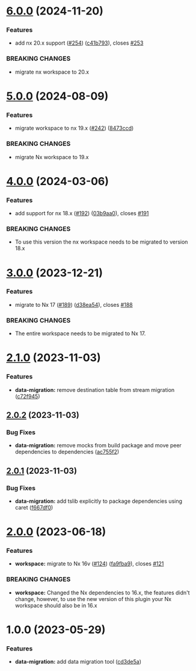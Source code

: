 # [6.0.0](https://github.com/lucasvieirasilva/nx-plugins/compare/data-migration-v5.0.0...data-migration-v6.0.0) (2024-11-20)

### Features

- add nx 20.x support ([#254](https://github.com/lucasvieirasilva/nx-plugins/issues/254)) ([c41b793](https://github.com/lucasvieirasilva/nx-plugins/commit/c41b79310565361975673f6d30014146026db5cd)), closes [#253](https://github.com/lucasvieirasilva/nx-plugins/issues/253)

### BREAKING CHANGES

- migrate nx workspace to 20.x

# [5.0.0](https://github.com/lucasvieirasilva/nx-plugins/compare/data-migration-v4.0.0...data-migration-v5.0.0) (2024-08-09)

### Features

- migrate workspace to nx 19.x ([#242](https://github.com/lucasvieirasilva/nx-plugins/issues/242)) ([8473ccd](https://github.com/lucasvieirasilva/nx-plugins/commit/8473ccdc5db39ee6ef0b9f4acdb591c6e2186778))

### BREAKING CHANGES

- migrate Nx workspace to 19.x

# [4.0.0](https://github.com/lucasvieirasilva/nx-plugins/compare/data-migration-v3.0.0...data-migration-v4.0.0) (2024-03-06)

### Features

- add support for nx 18.x ([#192](https://github.com/lucasvieirasilva/nx-plugins/issues/192)) ([03b9aa0](https://github.com/lucasvieirasilva/nx-plugins/commit/03b9aa066ec8b3c755de18db6d2a11c569b921c4)), closes [#191](https://github.com/lucasvieirasilva/nx-plugins/issues/191)

### BREAKING CHANGES

- To use this version the nx workspace needs to be migrated to version 18.x

# [3.0.0](https://github.com/lucasvieirasilva/nx-plugins/compare/data-migration-v2.1.0...data-migration-v3.0.0) (2023-12-21)

### Features

- migrate to Nx 17 ([#189](https://github.com/lucasvieirasilva/nx-plugins/issues/189)) ([d38ea54](https://github.com/lucasvieirasilva/nx-plugins/commit/d38ea544aa284df6b0978d6cc76668dee30bac38)), closes [#188](https://github.com/lucasvieirasilva/nx-plugins/issues/188)

### BREAKING CHANGES

- The entire workspace needs to be migrated to Nx 17.

# [2.1.0](https://github.com/lucasvieirasilva/nx-plugins/compare/data-migration-v2.0.2...data-migration-v2.1.0) (2023-11-03)

### Features

- **data-migration:** remove destination table from stream migration ([c72f945](https://github.com/lucasvieirasilva/nx-plugins/commit/c72f945298426c432ecf0ab6419df8d0f71b6b37))

## [2.0.2](https://github.com/lucasvieirasilva/nx-plugins/compare/data-migration-v2.0.1...data-migration-v2.0.2) (2023-11-03)

### Bug Fixes

- **data-migration:** remove mocks from build package and move peer dependencies to dependencies ([ac755f2](https://github.com/lucasvieirasilva/nx-plugins/commit/ac755f2f40efa7ae13551eb7ccf8b03d2842316a))

## [2.0.1](https://github.com/lucasvieirasilva/nx-plugins/compare/data-migration-v2.0.0...data-migration-v2.0.1) (2023-11-03)

### Bug Fixes

- **data-migration:** add tslib explicitly to package dependencies using caret ([f667df0](https://github.com/lucasvieirasilva/nx-plugins/commit/f667df0a4b0568b20f301e9ee48b40cda939c390))

# [2.0.0](https://github.com/lucasvieirasilva/nx-plugins/compare/data-migration-v1.0.0...data-migration-v2.0.0) (2023-06-18)

### Features

- **workspace:** migrate to Nx 16v ([#124](https://github.com/lucasvieirasilva/nx-plugins/issues/124)) ([fa9fba9](https://github.com/lucasvieirasilva/nx-plugins/commit/fa9fba90790c274df5411d515e9c9bcf2e1d0a75)), closes [#121](https://github.com/lucasvieirasilva/nx-plugins/issues/121)

### BREAKING CHANGES

- **workspace:** Changed the Nx dependencies to 16.x, the features didn't change, however, to use
  the new version of this plugin your Nx workspace should also be in 16.x

# 1.0.0 (2023-05-29)

### Features

- **data-migration:** add data migration tool ([cd3de5a](https://github.com/lucasvieirasilva/nx-plugins/commit/cd3de5a6a7f8d7f8c5fe4e31b8a7d08fdc0ff3e2))
